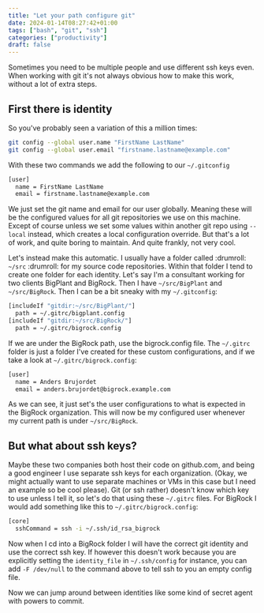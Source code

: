 ```yaml
---
title: "Let your path configure git"
date: 2024-01-14T08:27:42+01:00
tags: ["bash", "git", "ssh"]
categories: ["productivity"]
draft: false
---
```


Sometimes you need to be multiple people and use different ssh keys even. When working
with git it's not always obvious how to make this work, without a lot of extra
steps.

## First there is identity

So you've probably seen a variation of this a million times:

```bash
git config --global user.name "FirstName LastName"
git config --global user.email "firstname.lastname@example.com"
```

With these two commands we add the following to our `~/.gitconfig`

```bash
[user]
  name = FirstName LastName
  email = firstname.lastname@example.com
```

We just set the git name and email for our user globally. Meaning these will be
the configured values for all git repositories we use on this machine. Except of
course unless we set some values within another git repo using `--local`
instead, which creates a local configuration override.
But that's a lot of work, and quite boring to maintain. And quite frankly, not
very cool.

Let's instead make this automatic. I usually have a folder called :drumroll: `~/src` :drumroll:
for my source code repositories. Within that folder I tend to create one folder for each
identity. Let's say I'm a consultant working for two clients BigPlant and
BigRock. Then I have `~/src/BigPlant` and `~/src/BigRock`. Then I can be a bit
sneaky with my `~/.gitconfig`:

```bash
[includeIf "gitdir:~/src/BigPlant/"]
  path = ~/.gitrc/bigplant.config
[includeIf "gitdir:~/src/BigRock/"]
  path = ~/.gitrc/bigrock.config
```

If we are under the BigRock path, use the bigrock.config file.
The `~/.gitrc` folder is just a folder I've created for these custom
configurations, and if we take a look at `~/.gitrc/bigrock.config`:

```bash
[user]
  name = Anders Brujordet
  email = anders.brujordet@bigrock.example.com
```

As we can see, it just set's the user configurations to what is expected in the
BigRock organization. This will now be my configured user whenever my current path is
under `~/src/BigRock`.


## But what about ssh keys?

Maybe these two companies both host their code on github.com, and being a good
engineer I use separate ssh keys for each organization. (Okay, we might actually
want to use separate machines or VMs in this case but I need an example so be cool please).
Git (or ssh rather) doesn't know which key to use unless I tell it, so let's do that using these `~/.gitrc`
files. For BigRock I would add something like this to `~/.gitrc/bigrock.config`:

```bash
[core]
  sshCommand = ssh -i ~/.ssh/id_rsa_bigrock
```

Now when I cd into a BigRock folder I will have the correct git identity and use
the correct ssh key. If however this doesn't work because you are explicitly
setting the `identity_file` in `~/.ssh/config` for instance, you can add `-F
/dev/null` to the command above to tell ssh to you an empty config file.

Now we can jump around between identities like some kind of secret agent with
powers to commit.
